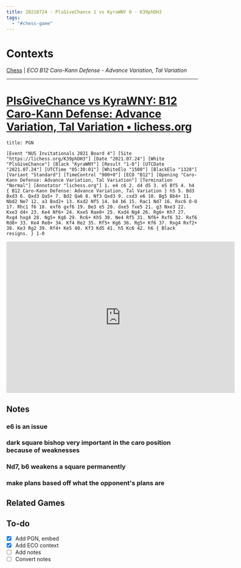 ```yaml
---
title: 20210724 - PlsGiveChance 1 vs KyraWNY 0 - K39phDH3
tags:
  - "#chess-game"
---
```


# Contexts

[Chess](0.-Context-Notes/Chess.md) | *ECO B12 Caro-Kann Defense - Advance Variation, Tal Variation*

---

# [PlsGiveChance vs KyraWNY: B12 Caro-Kann Defense: Advance Variation, Tal Variation • lichess.org](https://lichess.org/K39phDH3)

````ad-example
title: PGN

[Event "NUS Invitationals 2021 Board 4"] [Site "https://lichess.org/K39phDH3"] [Date "2021.07.24"] [White "PlsGiveChance"] [Black "KyraWNY"] [Result "1-0"] [UTCDate "2021.07.24"] [UTCTime "05:30:01"] [WhiteElo "1500"] [BlackElo "1328"] [Variant "Standard"] [TimeControl "900+0"] [ECO "B12"] [Opening "Caro-Kann Defense: Advance Variation, Tal Variation"] [Termination "Normal"] [Annotator "lichess.org"] 1. e4 c6 2. d4 d5 3. e5 Bf5 4. h4 { B12 Caro-Kann Defense: Advance Variation, Tal Variation } h5 5. Bd3 Bxd3 6. Qxd3 Qa5+ 7. Bd2 Qa6 8. Nf3 Qxd3 9. cxd3 e6 10. Bg5 Bb4+ 11. Nbd2 Ne7 12. a3 Bxd2+ 13. Kxd2 Nf5 14. b4 b6 15. Rac1 Nd7 16. Rxc6 O-O 17. Rhc1 f6 18. exf6 gxf6 19. Be3 e5 20. dxe5 fxe5 21. g3 Nxe3 22. Kxe3 d4+ 23. Ke4 Nf6+ 24. Kxe5 Rae8+ 25. Kxd4 Ng4 26. Rg6+ Kh7 27. Rxg4 hxg4 28. Ng5+ Kg6 29. Rc6+ Kh5 30. Ne4 Rf5 31. Nf6+ Rxf6 32. Rxf6 Rd8+ 33. Ke4 Re8+ 34. Kf4 Re2 35. Rf5+ Kg6 36. Rg5+ Kf6 37. Rxg4 Rxf2+ 38. Ke3 Rg2 39. Rf4+ Ke5 40. Kf3 Kd5 41. h5 Kc6 42. h6 { Black resigns. } 1-0
````

<iframe src="https://lichess.org/embed/K39phDH3?theme=newspaper&bg=auto" width=600 height=397 frameborder=0></iframe>

## Notes

### e6 is an issue

### dark square bishop very important in the caro position because of weaknesses

### Nd7, b6 weakens a square permanently

### make plans based off what the opponent's plans are

## Related Games

## To-do

* [x] Add PGN, embed
* [x] Add ECO context
* [ ] Add notes
* [ ] Convert notes

